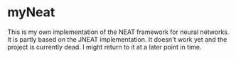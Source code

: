# myNeat
This is my own implementation of the NEAT framework for neural networks. It is partly based on the JNEAT implementation.
It doesn't work yet and the project is currently dead.
I might return to it at a later point in time.
